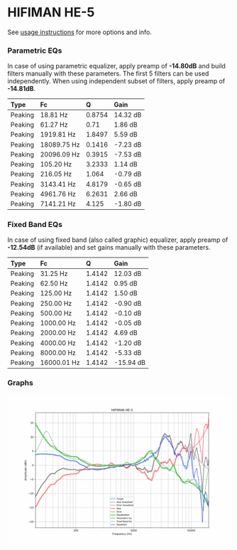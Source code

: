 # HIFIMAN HE-5
See [usage instructions](https://github.com/jaakkopasanen/AutoEq#usage) for more options and info.

### Parametric EQs
In case of using parametric equalizer, apply preamp of **-14.80dB** and build filters manually
with these parameters. The first 5 filters can be used independently.
When using independent subset of filters, apply preamp of **-14.81dB**.

| Type    | Fc          |      Q | Gain     |
|:--------|:------------|:-------|:---------|
| Peaking | 18.81 Hz    | 0.8754 | 14.32 dB |
| Peaking | 61.27 Hz    | 0.71   | 1.86 dB  |
| Peaking | 1919.81 Hz  | 1.8497 | 5.59 dB  |
| Peaking | 18089.75 Hz | 0.1416 | -7.23 dB |
| Peaking | 20096.09 Hz | 0.3915 | -7.53 dB |
| Peaking | 105.20 Hz   | 3.2333 | 1.14 dB  |
| Peaking | 216.05 Hz   | 1.064  | -0.79 dB |
| Peaking | 3143.41 Hz  | 4.8179 | -0.65 dB |
| Peaking | 4961.76 Hz  | 6.2631 | 2.66 dB  |
| Peaking | 7141.21 Hz  | 4.125  | -1.80 dB |

### Fixed Band EQs
In case of using fixed band (also called graphic) equalizer, apply preamp of **-12.54dB**
(if available) and set gains manually with these parameters.

| Type    | Fc          |      Q | Gain      |
|:--------|:------------|:-------|:----------|
| Peaking | 31.25 Hz    | 1.4142 | 12.03 dB  |
| Peaking | 62.50 Hz    | 1.4142 | 0.95 dB   |
| Peaking | 125.00 Hz   | 1.4142 | 1.50 dB   |
| Peaking | 250.00 Hz   | 1.4142 | -0.90 dB  |
| Peaking | 500.00 Hz   | 1.4142 | -0.10 dB  |
| Peaking | 1000.00 Hz  | 1.4142 | -0.05 dB  |
| Peaking | 2000.00 Hz  | 1.4142 | 4.69 dB   |
| Peaking | 4000.00 Hz  | 1.4142 | -1.20 dB  |
| Peaking | 8000.00 Hz  | 1.4142 | -5.33 dB  |
| Peaking | 16000.01 Hz | 1.4142 | -15.94 dB |

### Graphs
![](./HIFIMAN%20HE-5.png)